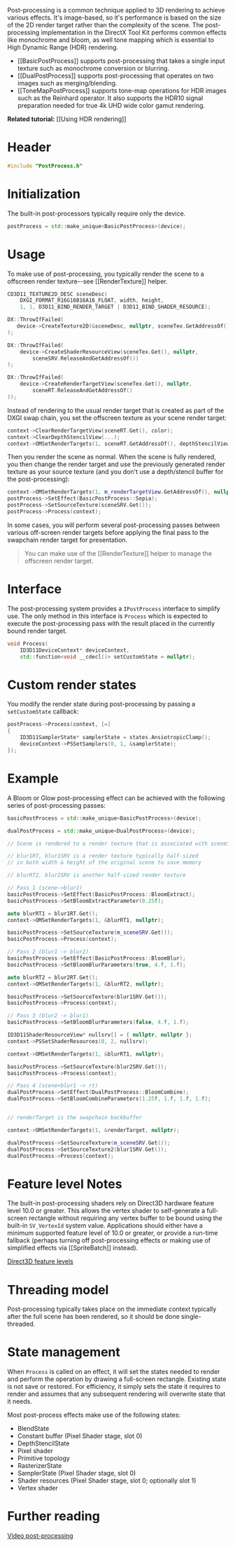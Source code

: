 Post-processing is a common technique applied to 3D rendering to achieve various effects. It's image-based, so it's performance is based on the size of the 2D render target rather than the complexity of the scene. The post-processing implementation in the DirectX Tool Kit performs common effects like monochrome and bloom, as well tone mapping which is essential to High Dynamic Range (HDR) rendering.

* [[BasicPostProcess]] supports post-processing that takes a single input texture such as monochrome conversion or blurring.
* [[DualPostProcess]] supports post-processing that operates on two images such as merging/blending.
* [[ToneMapPostProcess]] supports tone-map operations for HDR images such as the Reinhard operator. It also supports the HDR10 signal preparation needed for true 4k UHD wide color gamut rendering.

**Related tutorial:** [[Using HDR rendering]]

# Header
```cpp
#include "PostProcess.h"
```

# Initialization

The built-in post-processors typically require only the device.

```cpp
postProcess = std::make_unique<BasicPostProcess>(device);
```

# Usage

To make use of post-processing, you typically render the scene to a offscreen render texture--see [[RenderTexture]] helper.

```cpp
CD3D11_TEXTURE2D_DESC sceneDesc(
    DXGI_FORMAT_R16G16B16A16_FLOAT, width, height,
    1, 1, D3D11_BIND_RENDER_TARGET | D3D11_BIND_SHADER_RESOURCE);

DX::ThrowIfFailed(
   device->CreateTexture2D(&sceneDesc, nullptr, sceneTex.GetAddressOf())
);

DX::ThrowIfFailed(
    device->CreateShaderResourceView(sceneTex.Get(), nullptr,
        sceneSRV.ReleaseAndGetAddressOf())
);

DX::ThrowIfFailed(
    device->CreateRenderTargetView(sceneTex.Get(), nullptr,
        sceneRT.ReleaseAndGetAddressOf()
));
```

Instead of rendering to the usual render target that is created as part of the DXGI swap chain, you set the offscreen texture as your scene render target:

```cpp
context->ClearRenderTargetView(sceneRT.Get(), color);
context->ClearDepthStencilView(...);
context->OMSetRenderTargets(1, sceneRT.GetAddressOf(), depthStencilView.Get());
```

Then you render the scene as normal. When the scene is fully rendered, you then change the render target and use the previously generated render texture as your source texture (and you don't use a depth/stencil buffer for the post-processing):

```cpp
context->OMSetRenderTargets(1, m_renderTargetView.GetAddressOf(), nullptr);
postProcess->SetEffect(BasicPostProcess::Sepia);
postProcess->SetSourceTexture(sceneSRV.Get());
postProcess->Process(context);
```

In some cases, you will perform several post-processing passes between various off-screen render targets before applying the final pass to the swapchain render target for presentation.

> You can make use of the [[RenderTexture]] helper to manage the offscreen render target.

# Interface

The post-processing system provides a ``IPostProcess`` interface to simplify use. The only method in this interface is ``Process`` which is expected to execute the post-processing pass with the result placed in the currently bound render target.

```cpp
void Process(
    ID3D11DeviceContext* deviceContext,
    std::function<void __cdecl()> setCustomState = nullptr);
```

# Custom render states

You modify the render state during post-processing by passing a ``setCustomState`` callback:

```cpp
postProcess->Process(context, [=]
{
    ID3D11SamplerState* samplerState = states.AnsiotropicClamp();
    deviceContext->PSSetSamplers(0, 1, &samplerState);
});
```

# Example

A Bloom or Glow post-processing effect can be achieved with the following series of post-processing passes:

```cpp
basicPostProcess = std::make_unique<BasicPostProcess>(device);

dualPostProcess = std::make_unique<DualPostProcess>(device);

// Scene is rendered to a render texture that is associated with sceneSRV

// blur1RT, blur1SRV is a render texture typically half-sized
// in both width & height of the original scene to save memory

// blurRT2, blur2SRV is another half-sized render texture

// Pass 1 (scene->blur1)
basicPostProcess->SetEffect(BasicPostProcess::BloomExtract);
basicPostProcess->SetBloomExtractParameter(0.25f);

auto blurRT1 = blur1RT.Get();
context->OMSetRenderTargets(1, &blurRT1, nullptr);

basicPostProcess->SetSourceTexture(m_sceneSRV.Get());
basicPostProcess->Process(context);

// Pass 2 (blur1 -> blur2)
basicPostProcess->SetEffect(BasicPostProcess::BloomBlur);
basicPostProcess->SetBloomBlurParameters(true, 4.f, 1.f);

auto blurRT2 = blur2RT.Get();
context->OMSetRenderTargets(1, &blurRT2, nullptr);

basicPostProcess->SetSourceTexture(blur1SRV.Get());
basicPostProcess->Process(context);

// Pass 3 (blur2 -> blur1)
basicPostProcess->SetBloomBlurParameters(false, 4.f, 1.f);

ID3D11ShaderResourceView* nullsrv[] = { nullptr, nullptr };
context->PSSetShaderResources(0, 2, nullsrv);

context->OMSetRenderTargets(1, &blurRT1, nullptr);

basicPostProcess->SetSourceTexture(blur2SRV.Get());
basicPostProcess->Process(context);

// Pass 4 (scene+blur1 -> rt)
dualPostProcess->SetEffect(DualPostProcess::BloomCombine);
dualPostProcess->SetBloomCombineParameters(1.25f, 1.f, 1.f, 1.f);


// renderTarget is the swapchain backbuffer

context->OMSetRenderTargets(1, &renderTarget, nullptr);

dualPostProcess->SetSourceTexture(m_sceneSRV.Get());
dualPostProcess->SetSourceTexture2(blur1SRV.Get());
dualPostProcess->Process(context);
```

# Feature level Notes

The built-in post-processing shaders rely on Direct3D hardware feature level 10.0 or greater. This allows the vertex shader to self-generate a full-screen rectangle without requiring any vertex buffer to be bound using the built-in ``SV_VertexId`` system value.  Applications should either have a minimum supported feature level of 10.0 or greater, or provide a run-time fallback (perhaps turning off post-processing effects or making use of simplified effects via [[SpriteBatch]] instead).

[Direct3D feature levels](https://docs.microsoft.com/en-us/windows/desktop/direct3d11/overviews-direct3d-11-devices-downlevel-intro)

# Threading model

Post-processing typically takes place on the immediate context typically after the full scene has been rendered, so it should be done single-threaded.

# State management

When ``Process`` is called on an effect, it will set the states needed to render and perform the operation by drawing a full-screen rectangle. Existing state is not save or restored. For efficiency, it simply sets the state it requires to render and assumes that any subsequent rendering will overwrite state that it needs.

Most post-process effects make use of the following states:

* BlendState
* Constant buffer (Pixel Shader stage, slot 0)
* DepthStencilState
* Pixel shader
* Primitive topology
* RasterizerState
* SamplerState (Pixel Shader stage, slot 0)
* Shader resources (Pixel Shader stage, slot 0; optionally slot 1)
* Vertex shader

# Further reading

[Video post-processing](https://en.wikipedia.org/wiki/Video_post-processing)  
